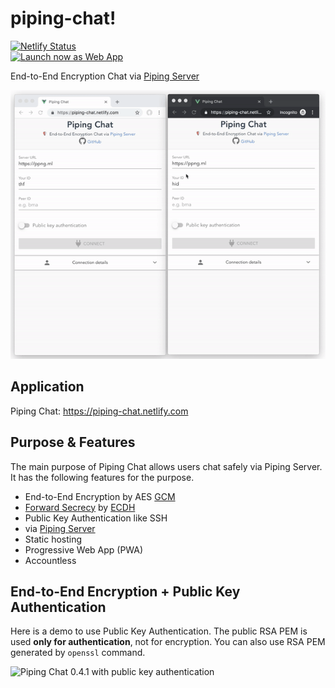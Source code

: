 # piping-chat!
[![Netlify Status](https://api.netlify.com/api/v1/badges/907dbaac-d0c3-44dd-8578-e4ca6bfba2b9/deploy-status)](https://app.netlify.com/sites/piping-chat/deploys)  
 <a href="https://piping-chat.netlify.com"><img src="https://user-images.githubusercontent.com/9122190/28998409-c5bf7362-7a00-11e7-9b63-db56694522e7.png" alt="Launch now as Web App" height="48"></a>

End-to-End Encryption Chat via [Piping Server](https://github.com/nwtgck/piping-server)

![Piping Chat 0.4.1 without public key authentication](doc_assets/piping-chat-0.4.1-without-auth.gif)

## Application
Piping Chat: <https://piping-chat.netlify.com>

## Purpose & Features
The main purpose of Piping Chat allows users chat safely via Piping Server. It has the following features for the purpose.

* End-to-End Encryption by AES [GCM](https://en.wikipedia.org/wiki/Galois/Counter_Mode)
* [Forward Secrecy](https://en.wikipedia.org/wiki/Forward_secrecy) by [ECDH](https://en.wikipedia.org/wiki/Elliptic-curve_Diffie%E2%80%93Hellman)
* Public Key Authentication like SSH
* via [Piping Server](https://github.com/nwtgck/piping-server)
* Static hosting
* Progressive Web App (PWA)
* Accountless

## End-to-End Encryption + Public Key Authentication

Here is a demo to use Public Key Authentication. The public RSA PEM is used **only for authentication**, not for encryption. You can also use RSA PEM generated by `openssl` command.

![Piping Chat 0.4.1 with public key authentication](doc_assets/piping-chat-0.4.1-with-auth.gif)
